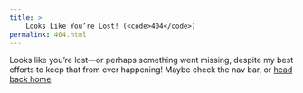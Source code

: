 ```yaml
---
title: >
    Looks Like You’re Lost! (<code>404</code>)
permalink: 404.html
---
```


Looks like you’re lost—or perhaps something went missing, despite my best efforts to keep that from ever happening! Maybe check the nav bar, or [head back home](/).